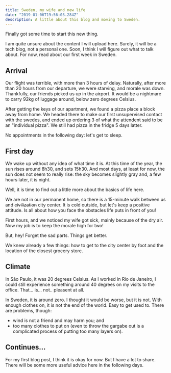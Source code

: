 ```yaml
---
title: Sweden, my wife and new life
date: "2019-01-06T19:56:03.284Z"
description: A little about this blog and moving to Sweden.
---
```


Finally got some time to start this new thing.

I am quite unsure about the content I will upload here. Surely, it will be a tech blog, not a personal one. Soon, I think I will figure out what to talk about. For now, read about our first week in Sweden.

## Arrival

Our flight was terrible, with more than 3 hours of delay. Naturally, after more than 20 hours from our departure, we were starving, and morale was down. Thankfully, our friends picked us up in the airport. It would be a nightmare to carry 92kg of luggage around, below zero degrees Celsius.

After getting the keys of our apartment, we found a pizza place a block away from home. We headed there to make our first unsupervised contact with the swedes, and ended up ordering 3 of what the attendent said to be an "individual pizza". We still had pizza in the fridge 5 days latter.

No appointments in the following day: let's get to sleep.

## First day

We wake up without any idea of what time it is. At this time of the year, the sun rises around 8h30, and sets 15h30. And most days, at least for now, the sun does not seem to really rise: the sky becomes slightly gray and, a few hours later, it is night.

Well, it is time to find out a little more about the basics of life here.

We are not in our permanent home, so there is a 15-minute walk between us and ~~civilization~~ city center. It is cold outside, but let's keep a positive attitude. Is all about how you face the obstacles life puts in front of you!

First hours, and we noticed my wife got sick, mainly because of the dry air. Now my job is to keep the morale high for two!

But, hey! Forget the sad parts. Things get better.

We knew already a few things: how to get to the city center by foot and the location of the closest grocery store.

## Climate

In São Paulo, it was 20 degrees Celsius. As I worked in Rio de Janeiro, I could still experience something around 40 degrees on my visits to the office. That... is... not.. pleasent at all.

In Sweden, it is around zero. I thought it would be worse, but it is not. With enough clothes on, it is not the end of the world. Easy to get used to. There are problems, though:

- wind is not a friend and may harm you; and
- too many clothes to put on (even to throw the gargabe out is a complicated process of putting too many layers on).

## Continues...

For my first blog post, I think it is okay for now. But I have a lot to share. There will be some more useful advice here in the following days.
